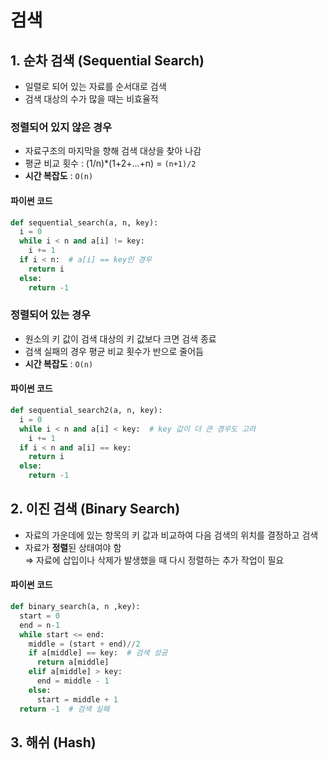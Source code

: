 # 검색
## 1. 순차 검색 (Sequential Search)
- 일렬로 되어 있는 자료를 순서대로 검색
- 검색 대상의 수가 많을 때는 비효율적

### 정렬되어 있지 않은 경우
- 자료구조의 마지막을 향해 검색 대상을 찾아 나감
- 평균 비교 횟수 : (1/n)*(1+2+...+n) = `(n+1)/2`
- **시간 복잡도** : `O(n)`

#### 파이썬 코드
```py
def sequential_search(a, n, key):
  i = 0
  while i < n and a[i] != key:
    i += 1
  if i < n:  # a[i] == key인 경우
    return i
  else:
    return -1
```
### 정렬되어 있는 경우
- 원소의 키 값이 검색 대상의 키 값보다 크면 검색 종료
- 검색 실패의 경우 평균 비교 횟수가 반으로 줄어듬
- **시간 복잡도** : `O(n)`

#### 파이썬 코드
```py
def sequential_search2(a, n, key):
  i = 0
  while i < n and a[i] < key:  # key 값이 더 큰 경우도 고려
    i += 1
  if i < n and a[i] == key:
    return i
  else:
    return -1
```

## 2. 이진 검색 (Binary Search)
- 자료의 가운데에 있는 항목의 키 값과 비교하여 다음 검색의 위치를 결정하고 검색
- 자료가 **정렬**된 상태여야 함<br>
⇒ 자료에 삽입이나 삭제가 발생했을 때 다시 정렬하는 추가 작업이 필요

#### 파이썬 코드
```py
def binary_search(a, n ,key):
  start = 0
  end = n-1
  while start <= end:
    middle = (start + end)//2
    if a[middle] == key:  # 검색 성공
      return a[middle]
    elif a[middle] > key:
      end = middle - 1
    else:
      start = middle + 1
  return -1  # 검색 실패
```

## 3. 해쉬 (Hash)

